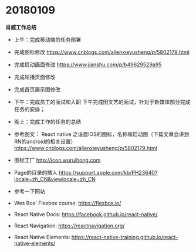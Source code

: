 # 20180109

**肖威工作总结**

- 上午：完成移动端的任务部署

- 完成图标修改
https://www.cnblogs.com/allenxieyusheng/p/5802179.html
- 完成启动画面修改
https://www.jianshu.com/p/b49629529a95
- 完成轮播页面修改
- 完成首页展示图修改

- 下午：完成员工的面试和入职
下午完成田文艺的面试，针对于新媒体部分完成任务的安排；

- 晚上：完成工作的任务的总结

- 参考图文：
React native 之设置IOS的图标，名称和启动图（下篇文章会讲到RN的android的相关设置）
https://www.cnblogs.com/allenxieyusheng/p/5802179.html

- 图标工厂
http://icon.wuruihong.com

- Page的目录的插入
https://support.apple.com/kb/PH23640?locale=zh_CN&viewlocale=zh_CN

- 参考一下网站
- Wes Bos' Flexbox course: https://flexbox.io/
- React Native Docs: https://facebook.github.io/react-native/
- React Navigation: https://reactnavigation.org/
- React Native Elements: https://react-native-training.github.io/react-native-elements/
